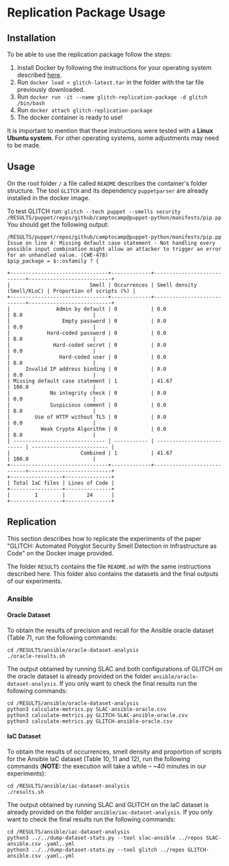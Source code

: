 # Replication Package Usage

## Installation

To be able to use the replication package follow the steps:

1. Install Docker by following the instructions for your operating system described [here](https://docs.docker.com/engine/install/).
2. Run ``docker load < glitch-latest.tar`` in the folder with the tar file previously downloaded.
3. Run ``docker run -it --name glitch-replication-package -d glitch /bin/bash``
5. Run ``docker attach glitch-replication-package``
6. The docker container is ready to use!

It is important to mention that these instructions were tested with a **Linux Ubuntu system**. For other operating systems, some adjustments may need to be made.

## Usage

On the root folder ``/`` a file called ``README`` describes the container's folder structure.
The tool ``GLITCH`` and its dependency ``puppetparser`` are already installed in the docker image. 

To test GLITCH run:
``
glitch --tech puppet --smells security /RESULTS/puppet/repos/github/camptocamp@puppet-python/manifests/pip.pp
``
You should get the following output:
```
/RESULTS/puppet/repos/github/camptocamp@puppet-python/manifests/pip.pp
Issue on line 4: Missing default case statement - Not handling every possible input combination might allow an attacker to trigger an error for an unhandled value. (CWE-478)
$pip_package = $::osfamily ? {

+--------------------------------+-------------+----------------------------+---------------------------+
|                          Smell | Occurrences | Smell density (Smell/KLoC) | Proportion of scripts (%) |
+--------------------------------+-------------+----------------------------+---------------------------+
|               Admin by default | 0           | 0.0                        | 0.0                       |
|                 Empty password | 0           | 0.0                        | 0.0                       |
|            Hard-coded password | 0           | 0.0                        | 0.0                       |
|              Hard-coded secret | 0           | 0.0                        | 0.0                       |
|                Hard-coded user | 0           | 0.0                        | 0.0                       |
|     Invalid IP address binding | 0           | 0.0                        | 0.0                       |
| Missing default case statement | 1           | 41.67                      | 100.0                     |
|             No integrity check | 0           | 0.0                        | 0.0                       |
|             Suspicious comment | 0           | 0.0                        | 0.0                       |
|        Use of HTTP without TLS | 0           | 0.0                        | 0.0                       |
|          Weak Crypto Algorithm | 0           | 0.0                        | 0.0                       |
| ------------------------------ | ----------- | -------------------------- | ------------------------- |
|                       Combined | 1           | 41.67                      | 100.0                     |
+--------------------------------+-------------+----------------------------+---------------------------+
+-----------------+---------------+
| Total IaC files | Lines of Code |
+-----------------+---------------+
|        1        |       24      |
+-----------------+---------------+
```

## Replication
This section describes how to replicate the experiments of the paper "GLITCH: Automated Polyglot Security Smell Detection in Infrastructure as Code" on the Docker image provided.

The folder ``RESULTS`` contains the file ``README.md`` with the same instructions described here. This folder also contains the datasets and the final outputs of our experiments.

### Ansible

#### Oracle Dataset

To obtain the results of precision and recall for the Ansible oracle dataset (Table 7), run the following commands:

```
cd /RESULTS/ansible/oracle-dataset-analysis
./oracle-results.sh
```

The output obtained by running SLAC and both configurations of GLITCH on the oracle dataset is already provided on the folder `ansible/oracle-dataset-analysis`. If you only want to check the final results run the following commands:

```
cd /RESULTS/ansible/oracle-dataset-analysis
python3 calculate-metrics.py SLAC-ansible-oracle.csv
python3 calculate-metrics.py GLITCH-SLAC-ansible-oracle.csv
python3 calculate-metrics.py GLITCH-ansible-oracle.csv
```

#### IaC Dataset

To obtain the results of occurrences, smell density and proportion of scripts for the Ansible IaC dataset (Table 10, 11 and 12), run the following commands (**NOTE:** the execution will take a while &ndash; ~40 minutes in our experiments):

```
cd /RESULTS/ansible/iac-dataset-analysis
./results.sh
```

The output obtained by running SLAC and GLITCH on the IaC dataset is already provided on the folder `ansible/iac-dataset-analysis`. If you only want to check the final results run the following commands:

```
cd /RESULTS/ansible/iac-dataset-analysis
python3 ../../dump-dataset-stats.py --tool slac-ansible ../repos SLAC-ansible.csv .yaml,.yml
python3 ../../dump-dataset-stats.py --tool glitch ../repos GLITCH-ansible.csv .yaml,.yml
```
